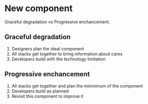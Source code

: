 # New component

Graceful degradation vs Progressive enchancement.

## Graceful degradation

1. Designers plan the ideal component
2. All stacks get together to bring information about cares
3. Developers build with the technology limitation

## Progressive enchancement

1. All stacks get together and plan the mimnimum of the component
2. Developers build as planned
3. Revisit this component to improve it
